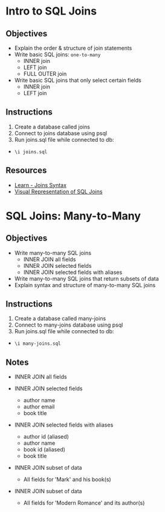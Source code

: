 # Intro to SQL Joins

## Objectives

* Explain the order & structure of join statements
* Write basic SQL joins: `one-to-many`
  - INNER join
  - LEFT join
  - FULL OUTER join
* Write basic SQL joins that only select certain fields
  - INNER join
  - LEFT join

## Instructions

1. Create a database called joins
2. Connect to joins database using psql
3. Run joins.sql file while connected to db:
  - `\i joins.sql`

## Resources

* [Learn - Joins Syntax](https://github.com/gSchool/sql-curriculum/blob/master/Joins.md#joins---syntax)
* [Visual Representation of SQL Joins](https://www.codeproject.com/Articles/33052/Visual-Representation-of-SQL-Joins)

# SQL Joins: Many-to-Many

## Objectives

* Write many-to-many SQL joins
  - INNER JOIN all fields
  - INNER JOIN selected fields
  - INNER JOIN selected fields with aliases
* Write many-to-many SQL joins that return subsets of data
* Explain syntax and structure of many-to-many SQL joins

## Instructions

1. Create a database called many-joins
2. Connect to many-joins database using psql
3. Run joins.sql file while connected to db:
  - `\i many-joins.sql`

## Notes

* INNER JOIN all fields

* INNER JOIN selected fields
  - author name
  - author email
  - book title

* INNER JOIN selected fields with aliases
  - author id (aliased)
  - author name
  - book id (aliased)
  - book title

* INNER JOIN subset of data
  - All fields for 'Mark' and his book(s)

* INNER JOIN subset of data
  - All fields for 'Modern Romance' and its author(s)
